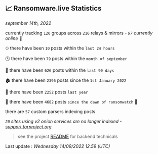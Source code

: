 
## 📈 Ransomware.live Statistics
_september 14th, 2022_

currently tracking `120` groups across `216` relays & mirrors - _`97` currently online_ 📡

⏲ there have been `10` posts within the `last 24 hours`

🕓 there have been `79` posts within the `month of september`

📅 there have been `626` posts within the `last 90 days`

🏚 there have been `2396` posts since the `1st January 2022`

🚀 there have been `2252` posts `last year`

🦕 there have been `4682` posts `since the dawn of ransomwatch` 🐣

there are `57` custom parsers indexing posts

_`20` sites using v2 onion services are no longer indexed - [support.torproject.org](https://support.torproject.org/onionservices/v2-deprecation/)_

> see the project [README](https://github.com/jmousqueton/ransomwatch#readme) for backend technicals



Last update : _Wednesday 14/09/2022 12.59 (UTC)_

